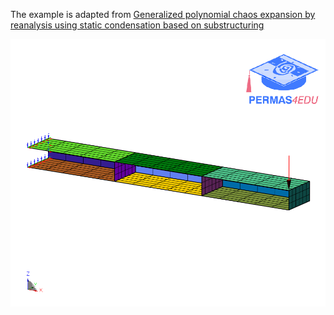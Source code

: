 The example is adapted from [Generalized polynomial chaos expansion by reanalysis using static condensation based on substructuring](https://doi.org/10.1007/s10483-024-3108-8)

![Boxbeam](boxbeam.png "boxbeam")
